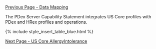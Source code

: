 [Previous Page - Data Mapping](DataMapping.html)

The PDex Server Capability Statement integrates US Core profiles with PDex and HRex profiles and operations.

{% include style_insert_table_blue.html %}

[Next Page - US Core AllergyIntolerance](USCoreAllergyIntolerance.html)
